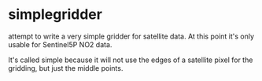 # simplegridder
attempt to write a very simple gridder for satellite data. At this point it's only usable for Sentinel5P NO2 data. 

It's called simple because it will not use the edges of a satellite pixel for the gridding, but just the middle points.
